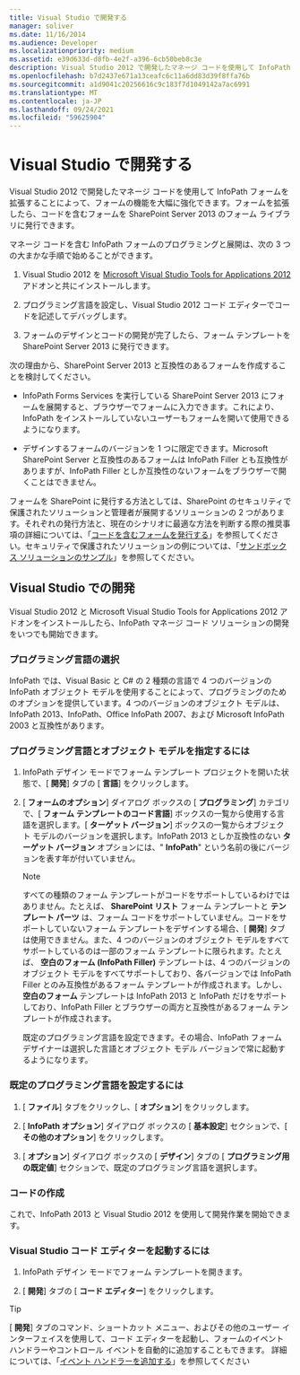 ```yaml
---
title: Visual Studio で開発する
manager: soliver
ms.date: 11/16/2014
ms.audience: Developer
ms.localizationpriority: medium
ms.assetid: e39d633d-d8fb-4e2f-a396-6cb50beb8c3e
description: Visual Studio 2012 で開発したマネージ コードを使用して InfoPath フォームを拡張することによって、フォームの機能を大幅に強化できます。フォームを拡張したら、コードを含むフォームを SharePoint Server 2013 のフォーム ライブラリに発行できます。
ms.openlocfilehash: b7d2437e671a13ceafc6c11a6dd83d39f8ffa76b
ms.sourcegitcommit: a1d9041c20256616c9c183f7d1049142a7ac6991
ms.translationtype: MT
ms.contentlocale: ja-JP
ms.lasthandoff: 09/24/2021
ms.locfileid: "59625904"
---
```

# <a name="develop-with-visual-studio"></a>Visual Studio で開発する

Visual Studio 2012 で開発したマネージ コードを使用して InfoPath フォームを拡張することによって、フォームの機能を大幅に強化できます。フォームを拡張したら、コードを含むフォームを SharePoint Server 2013 のフォーム ライブラリに発行できます。
  
マネージ コードを含む InfoPath フォームのプログラミングと展開は、次の 3 つの大まかな手順で始めることができます。
  
1. Visual Studio 2012 を [Microsoft Visual Studio Tools for Applications 2012](https://www.microsoft.com/en-us/download/details.aspx?id=38807) アドオンと共にインストールします。 
    
2. プログラミング言語を設定し、Visual Studio 2012 コード エディターでコードを記述してデバッグします。
    
3. フォームのデザインとコードの開発が完了したら、フォーム テンプレートを SharePoint Server 2013 に発行できます。
    
次の理由から、SharePoint Server 2013 と互換性のあるフォームを作成することを検討してください。
  
- InfoPath Forms Services を実行している SharePoint Server 2013 にフォームを展開すると、ブラウザーでフォームに入力できます。これにより、InfoPath をインストールしていないユーザーもフォームを開いて使用できるようになります。
    
- デザインするフォームのバージョンを 1 つに限定できます。Microsoft SharePoint Server と互換性のあるフォームは InfoPath Filler とも互換性がありますが、InfoPath Filler としか互換性のないフォームをブラウザーで開くことはできません。
    
フォームを SharePoint に発行する方法としては、SharePoint のセキュリティで保護されたソリューションと管理者が展開するソリューションの 2 つがあります。それぞれの発行方法と、現在のシナリオに最適な方法を判断する際の推奨事項の詳細については、「[コードを含むフォームを発行する](publishing-forms-with-code.md)」を参照してください。セキュリティで保護されたソリューションの例については、「[サンドボックス ソリューションのサンプル](sample-sandboxed-solutions.md)」を参照してください。
  
## <a name="developing-with-visual-studio"></a>Visual Studio での開発

Visual Studio 2012 と Microsoft Visual Studio Tools for Applications 2012 アドオンをインストールしたら、InfoPath マネージ コード ソリューションの開発をいつでも開始できます。
  
### <a name="choosing-a-programming-language"></a>プログラミング言語の選択

InfoPath では、Visual Basic と C# の 2 種類の言語で 4 つのバージョンの InfoPath オブジェクト モデルを使用することによって、プログラミングのためのオプションを提供しています。4 つのバージョンのオブジェクト モデルは、InfoPath 2013、InfoPath、Office InfoPath 2007、および Microsoft InfoPath 2003 と互換性があります。
  
### <a name="to-specify-the-programming-language-and-object-model"></a>プログラミング言語とオブジェクト モデルを指定するには

1. InfoPath デザイン モードでフォーム テンプレート プロジェクトを開いた状態で、[ **開発**] タブの [ **言語**] をクリックします。 
    
2. [ **フォームのオプション**] ダイアログ ボックスの [ **プログラミング**] カテゴリで、[ **フォーム テンプレートのコード言語**] ボックスの一覧から使用する言語を選択します。[ **ターゲット バージョン**] ボックスの一覧からオブジェクト モデルのバージョンを選択します。InfoPath 2013 としか互換性のない **ターゲット バージョン** オプションには、" **InfoPath**" という名前の後にバージョンを表す年が付いていません。 
    
    > [!NOTE]
    > すべての種類のフォーム テンプレートがコードをサポートしているわけではありません。たとえば、 **SharePoint リスト** フォーム テンプレートと **テンプレート パーツ** は、フォーム コードをサポートしていません。コードをサポートしていないフォーム テンプレートをデザインする場合、[ **開発**] タブは使用できません。また、4 つのバージョンのオブジェクト モデルをすべてサポートしているのは一部のフォーム テンプレートに限られます。たとえば、 **空白のフォーム (InfoPath Filler)** テンプレートは、4 つのバージョンのオブジェクト モデルをすべてサポートしており、各バージョンでは InfoPath Filler とのみ互換性があるフォーム テンプレートが作成されます。しかし、 **空白のフォーム** テンプレートは InfoPath 2013 と InfoPath だけをサポートしており、InfoPath Filler とブラウザーの両方と互換性があるフォーム テンプレートが作成されます。 
  
    既定のプログラミング言語を設定できます。その場合、InfoPath フォーム デザイナーは選択した言語とオブジェクト モデル バージョンで常に起動するようになります。
    
### <a name="to-set-the-default-programming-language"></a>既定のプログラミング言語を設定するには

1. [ **ファイル**] タブをクリックし、[ **オプション**] をクリックします。
    
2. [ **InfoPath オプション**] ダイアログ ボックスの [ **基本設定**] セクションで、[ **その他のオプション**] をクリックします。
    
3. [ **オプション**] ダイアログ ボックスの [ **デザイン**] タブの [ **プログラミング用の既定値**] セクションで、既定のプログラミング言語を選択します。 
    
### <a name="writing-code"></a>コードの作成

これで、InfoPath 2013 と Visual Studio 2012 を使用して開発作業を開始できます。 
  
### <a name="to-start-the-visual-studio-code-editor"></a>Visual Studio コード エディターを起動するには

1. InfoPath デザイン モードでフォーム テンプレートを開きます。
    
2. [ **開発**] タブの [ **コード エディター**] をクリックします。 
    
> [!TIP]
> [ **開発**] タブのコマンド、ショートカット メニュー、およびその他のユーザー インターフェイスを使用して、コード エディターを起動し、フォームのイベント ハンドラーやコントロール イベントを自動的に追加することもできます。 詳細については、「[イベント ハンドラーを追加する](how-to-add-an-event-handler.md)」を参照してください
  

